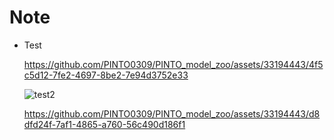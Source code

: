 # Note

- Test

  https://github.com/PINTO0309/PINTO_model_zoo/assets/33194443/4f5c5d12-7fe2-4697-8be2-7e94d3752e33

  ![test2](https://github.com/PINTO0309/PINTO_model_zoo/assets/33194443/03d987fe-fb31-4e7d-8608-7efda4a7c898)

  https://github.com/PINTO0309/PINTO_model_zoo/assets/33194443/d8dfd24f-7af1-4865-a760-56c490d186f1

